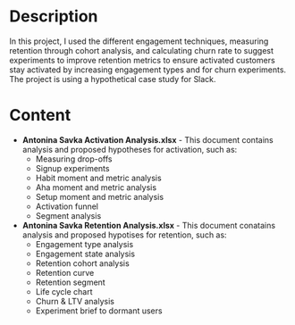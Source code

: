 # Description
In this project, I used the different engagement techniques, measuring retention through cohort analysis, and calculating churn rate to suggest experiments to improve retention metrics to ensure activated customers stay activated by increasing engagement types and for churn experiments.
The project is using a hypothetical case study for Slack.
# Content
- **Antonina Savka Activation Analysis.xlsx** - This document contains analysis and proposed hypotheses for activation, such as:
  - Measuring drop-offs
  - Signup experiments
  - Habit moment and metric analysis
  - Aha moment and metric analysis
  - Setup moment and metric analysis
  - Activation funnel 
  - Segment analysis
- **Antonina Savka Retention Analysis.xlsx** -  This document conatains analysis and proposed hypotises for retention, such as:
  - Engagement type analysis		
  - Engagement state analysis		 
  - Retention cohort analysis		
  - Retention curve		
  - Retention segment		
  - Life cycle chart		
  - Churn & LTV analysis		
  - Experiment brief to dormant users
